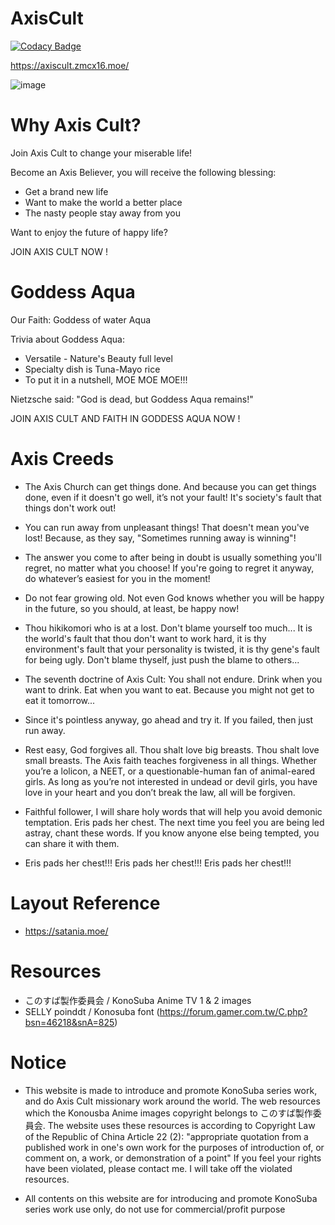 # AxisCult

[![Codacy Badge](https://api.codacy.com/project/badge/Grade/db3cf1aa1ef54485b7cb8f29a31bf125)](https://app.codacy.com/manual/zmcx16/AxisCult?utm_source=github.com&utm_medium=referral&utm_content=zmcx16/AxisCult&utm_campaign=Badge_Grade_Settings)

https://axiscult.zmcx16.moe/

![image](https://i.imgur.com/iQz1ujc.jpg)

# Why Axis Cult?
  Join Axis Cult to change your miserable life!
  
  Become an Axis Believer, you will receive the following blessing:
  *  Get a brand new life
  *  Want to make the world a better place
  *  The nasty people stay away from you

Want to enjoy the future of happy life?

JOIN AXIS CULT NOW !

# Goddess Aqua 
  Our Faith: Goddess of water Aqua
  
  Trivia about Goddess Aqua:
  *  Versatile - Nature's Beauty full level
  *  Specialty dish is Tuna-Mayo rice
  *  To put it in a nutshell, MOE MOE MOE!!!

Nietzsche said: "God is dead, but Goddess Aqua remains!"

JOIN AXIS CULT AND FAITH IN GODDESS AQUA NOW !

# Axis Creeds
  *  The Axis Church can get things done. And because you can get things done, even if it doesn't go well, it’s not your fault! It's society's fault that things don't work out!
  
  *  You can run away from unpleasant things! That doesn't mean you've lost! Because, as they say, "Sometimes running away is winning"!
  
  *  The answer you come to after being in doubt is usually something you'll regret, no matter what you choose! If you're going to regret it anyway, do whatever’s easiest for you in the moment!
  
  *  Do not fear growing old. Not even God knows whether you will be happy in the future, so you should, at least, be happy now!
  
  *  Thou hikikomori who is at a lost. Don't blame yourself too much... It is the world's fault that thou don't want to work hard, it is thy environment's fault that your personality is twisted, it is thy gene's fault for being ugly. Don't blame thyself, just push the blame to others...
  
  *  The seventh doctrine of Axis Cult: You shall not endure. Drink when you want to drink. Eat when you want to eat. Because you might not get to eat it tomorrow...
  
  *  Since it's pointless anyway, go ahead and try it. If you failed, then just run away.
  
  *  Rest easy, God forgives all. Thou shalt love big breasts. Thou shalt love small breasts. The Axis faith teaches forgiveness in all things. Whether you’re a lolicon, a NEET, or a questionable-human fan of animal-eared girls. As long as you’re not interested in undead or devil girls, you have love in your heart and you don’t break the law, all will be forgiven.
  
  *  Faithful follower, I will share holy words that will help you avoid demonic temptation. Eris pads her chest. The next time you feel you are being led astray, chant these words. If you know anyone else being tempted, you can share it with them.
  
  *  Eris pads her chest!!! Eris pads her chest!!! Eris pads her chest!!!

# Layout Reference
  *  https://satania.moe/

# Resources
  *  このすば製作委員会 / KonoSuba Anime TV 1 & 2 images
  *  SELLY poinddt / Konosuba font (https://forum.gamer.com.tw/C.php?bsn=46218&snA=825)

# Notice
  * This website is made to introduce and promote KonoSuba series work, and do Axis Cult missionary work around the world. The web resources which the Konousba Anime images copyright belongs to このすば製作委員会. The website uses these resources is according to Copyright Law of the Republic of China Article 22 (2): 
  "appropriate quotation from a published work in one's own work for the purposes of introduction of, or comment on, a work, or demonstration of a point"
  If you feel your rights have been violated, please contact me. I will take off the violated resources.
  
  * All contents on this website are for introducing and promote KonoSuba series work use only, do not use for commercial/profit purpose  

